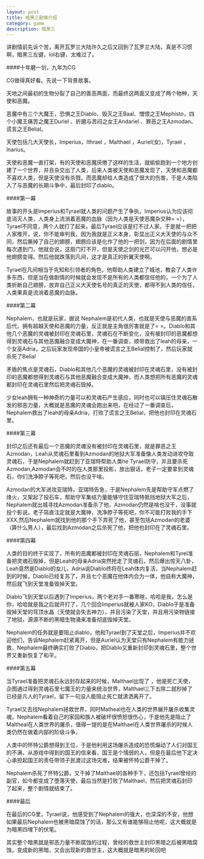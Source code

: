 ```yaml
---
layout: post
title: 暗黑三剧情介绍
category: game
description: 暗黑三
---
```


讲剧情前先诉个苦，离开瓦罗兰大陆许久之后又回到了瓦罗兰大陆，真是不习惯啊，暗黑三左键，lol右键，太难过了。

####十年磨一剑，九年为CG

CG做得真好看。先说一下背景故事。

天地之间最初的生物分裂了自己的善恶两面，而最终这两面又变成了两个物种，天使和恶魔。

恶魔中有三个大魔王，恐惧之王Diablo、毁灭之王Baal、憎恨之王Mephisto，四个小魔王痛苦之魔王Duriel 、折磨与苦闷之女王Andariel 、罪恶之王Azmodan、谎言之王Belial。

天使包括几大天使长，Imperius，Ithrael ，Malthael ，Auriel(女)，Tyrael ，Inarius。

天使和恶魔一直打架，有的天使和恶魔厌倦了这样的生活，就偷偷跑到一个地方创建了一个世界，并且杂交出了人类，后来人类被天使和恶魔发现了，天使和恶魔都不喜欢人类，但是天使没有杀戮，而恶魔却给人类造成了很大的伤害，于是人类陷入了与恶魔的长期斗争中，最后封印了diablo。

####第一幕

故事的开头是Imperius和Tyrael就人类的问题产生了争执，Imperius认为应该彻底消灭人类，人类身上流淌着恶魔的血脉（因为人类是天使恶魔杂交种= =），Tyrael不同意，两个人就打了起来，最后Tyrael应该是打不过人家，于是就一把把人家推开，说，你不能审判我，因为我就是正义本身，彰显出正义大天使的与众不同，然后撕掉了自己的翅膀，翅膀应该是化作了他的一把剑，因为在后面的剧情里每次遇到门，他就会说，这扇门打不开，但是天使之剑的光芒可以闪开他，想必是他翅膀变得。然后他就跌落到凡间，这才是真正的折翼天使啊。

Tyrael在凡间相当于先知和引领者的角色，他帮助人类建立了城池，教会了人类许多东西，但是当在做剧情的时候就会发现不是所有的人类都信任他的，一个为了人类折断自己翅膀，放弃自己正义大天使名号的真正的天使，都得不到人类的信任，人类果真是流淌着恶魔的血脉。

####第二幕

Nephalem，也就是玩家，据说 Nephalem是初代人类，也就是天使与恶魔的直系后代，拥有超越天使和恶魔的力量，反正就是主角很厉害就是了= =。Diablo和其他几个恶魔的灵魂被封印在灵魂石里，灵魂石在不断变化，没有被封印的恶魔都想得到灵魂石与其他恶魔融合变成大魔神，在一番调查，顺带救出了leah的母亲，一个女巫Adria，之后玩家发现帝国的小皇帝被谎言之王Belial控制了，然后玩家就杀死了Belial

矛盾的焦点是灵魂石，Diablo和其他几个恶魔的灵魂被封印在灵魂石里，没有被封印的恶魔都想得到灵魂石与其他恶魔融合变成大魔神，而人类想把所有恶魔的灵魂都封印在灵魂石里然后把灵魂石毁掉。

少女leah拥有一种神奇的力量可以和灵魂石产生感应，同时也可以镇压住灵魂石散发的邪恶力量，大概就是恶魔的灵魂会跑出来吧，在经过了一番调查后，Nephalem救出了leah的母亲Adria，打败了谎言之王Belial，把他也封印在灵魂石里。

####第三幕

封印之后还有最后一个恶魔的灵魂没有被封印在灵魂石里，就是罪恶之王Azmodan，Leah从灵魂石里看到Azmodan的地狱大军准备像人类发动进攻夺取灵魂石，于是Nephalem就赶到了亚瑞特帮助人类he Tyrael防守，并且要杀死Azmodan,Azmodan会不时的在人类那里投影，放出狠话，老子一定要拿到灵魂石，你们洗净脖子等死吧，然后也没干啥。

Azmodan的大军进攻亚瑞特，亚瑞特告急，于是Nephalem先是帮助守军点燃了烽火，又架起了投石车，帮助守军集结力量能够守住亚瑞特抵挡地狱大军之后，Nephalem就出城寻找Azmodan准备杀了他，Azmodan仍然是啥也没干，没事就投个影说，老子简直注定就是大魔神，洗净脖子等死吧，你不可能打败我的手下XXX,然后Nephalem就找到他的那个手下弄死了他，甚至包括Azmodan的老婆（算什么男人），最后找到Azmodan之后杀死了他，把他也封印在了灵魂石里。

####第四幕

人类的目的终于实现了，所有的恶魔都被封印在灵魂石丽，Nephalem和Tyrel准备把灵魂石毁掉，但是Leah的母亲Adria突然抢走了灵魂石，然后爆出惊天八卦，Leah竟然是Diablo的女儿，Adria说Diablo终将在Leah体内复活，当Nephalem赶到的时候，Diablo已经复苏了，并且七个恶魔在他体内合为一体，他自称大魔神，然后就飞到天堂准备毁掉天堂。

Diablo飞到天堂以后遇到了Imperius，两个老对手一番寒暄，哈哈是我，怎么是你，哈哈就是我之后就开打了，几个回合Imperius就被人家KO，Diablo于是准备毁掉天堂的穹顶水晶（天使就会失去神力），并且污染了天堂，并且用污染物链接了地狱，源源不断的黑暗生物涌来准备彻底毁掉天堂。

Nephalem的任务就是要阻止diablo，他和Tyrael到了天堂之后，Imperius并不欢迎他们，告诉Nephalem赶紧离开，但是Auriel认为天堂只有Nephalem有能力拯救，Nephalem最终确实打败了Diablo，把Diablo又重新封印到灵魂石里，整个世界又重新恢复了和平。

####第五幕

当Tyrael准备把灵魂石永远封存起来的时候，Malthael出现了 ，他是死亡天使，企图通过得到灵魂石里七魔王的力量来统治世界，Malthael三下五除二就秒掉了已经是凡人的Tyrael，留下一句没人能阻止死亡就潇洒离开了。

Tyrael又去找Nephalem拯救世界，同时Matheal也在人类的世界展开屠杀收集灵魂，Nephalem看着自己的家园和族人被破坏很愤怒很伤心，于是他先是阻止了Maltheal在人类世界的屠杀，值得一提的是在Malthael在人类世界屠杀的时候人类仍然在做着内部的阶级斗争。

人类中的怀特公爵想得到王位，于是他利用这场屠杀造成的恐慌煽动了人们对国王的不满，从游戏中得到的国王的信来看，国王是个懦弱的人，但是在最后他下定决心承担起国王的责任带领子民渡过这场灾难，结果被怀特公爵干掉了。

Nephalem杀死了怀特公爵，又干掉了Malthael的各种手下，还包括Tyrael曾经的副官，如今都变成了堕落天使，最后当然是打败了Malthael，然后把灵魂石封印了起来，整个剧情就结束了。

####最后

在最后的CG里，Tyrael说，他感受到了Nephalem的强大，也深深的不安，他想如果最后Nephalem也被黑暗腐蚀了的话，那么又有谁能够阻止他呢，这大概就是为暗黑四埋下的伏笔。

其实整个暗黑就是邪恶力量不断腐蚀的过程，曾经的救世主封印黑暗之后被黑暗腐蚀，变成新的黑暗，又会出现新的救世主，这大概就是暗黑的轮回吧